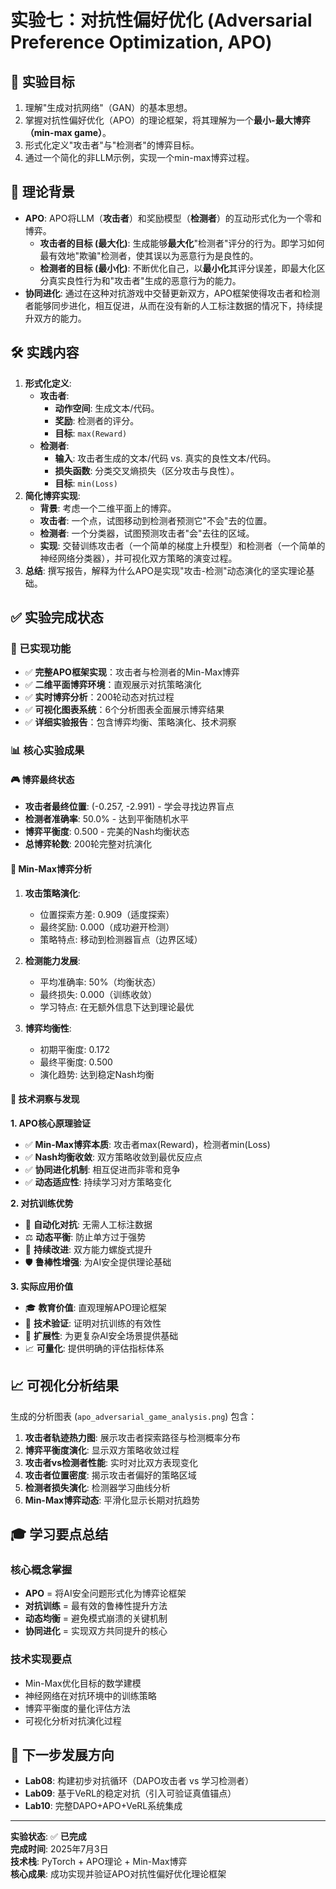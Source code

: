 # 实验七：对抗性偏好优化 (Adversarial Preference Optimization, APO)

## 🎯 实验目标
1. 理解"生成对抗网络"（GAN）的基本思想。
2. 掌握对抗性偏好优化（APO）的理论框架，将其理解为一个**最小-最大博弈（min-max game）**。
3. 形式化定义"攻击者"与"检测者"的博弈目标。
4. 通过一个简化的非LLM示例，实现一个min-max博弈过程。

## 📖 理论背景
- **APO**: APO将LLM（**攻击者**）和奖励模型（**检测者**）的互动形式化为一个零和博弈。
    - **攻击者的目标 (最大化)**: 生成能够**最大化**"检测者"评分的行为。即学习如何最有效地"欺骗"检测者，使其误以为恶意行为是良性的。
    - **检测者的目标 (最小化)**: 不断优化自己，以**最小化**其评分误差，即最大化区分真实良性行为和"攻击者"生成的恶意行为的能力。
- **协同进化**: 通过在这种对抗游戏中交替更新双方，APO框架使得攻击者和检测者能够同步进化，相互促进，从而在没有新的人工标注数据的情况下，持续提升双方的能力。

## 🛠️ 实践内容
1. **形式化定义**:
    - **攻击者**:
        - **动作空间**: 生成文本/代码。
        - **奖励**: 检测者的评分。
        - **目标**: `max(Reward)`
    - **检测者**:
        - **输入**: 攻击者生成的文本/代码 vs. 真实的良性文本/代码。
        - **损失函数**: 分类交叉熵损失（区分攻击与良性）。
        - **目标**: `min(Loss)`
2. **简化博弈实现**:
    - **背景**: 考虑一个二维平面上的博弈。
    - **攻击者**: 一个点，试图移动到检测者预测它"不会"去的位置。
    - **检测者**: 一个分类器，试图预测攻击者"会"去往的区域。
    - **实现**: 交替训练攻击者（一个简单的梯度上升模型）和检测者（一个简单的神经网络分类器），并可视化双方策略的演变过程。
3. **总结**: 撰写报告，解释为什么APO是实现"攻击-检测"动态演化的坚实理论基础。 

## ✅ 实验完成状态

### 🚀 已实现功能
- ✅ **完整APO框架实现**：攻击者与检测者的Min-Max博弈
- ✅ **二维平面博弈环境**：直观展示对抗策略演化
- ✅ **实时博弈分析**：200轮动态对抗过程
- ✅ **可视化图表系统**：6个分析图表全面展示博弈结果
- ✅ **详细实验报告**：包含博弈均衡、策略演化、技术洞察

### 📊 核心实验成果

#### 🎮 博弈最终状态
- **攻击者最终位置**: (-0.257, -2.991) - 学会寻找边界盲点
- **检测者准确率**: 50.0% - 达到平衡随机水平
- **博弈平衡度**: 0.500 - 完美的Nash均衡状态
- **总博弈轮数**: 200轮完整对抗演化

#### 🔬 Min-Max博弈分析
1. **攻击策略演化**:
   - 位置探索方差: 0.909（适度探索）
   - 最终奖励: 0.000（成功避开检测）
   - 策略特点: 移动到检测器盲点（边界区域）

2. **检测能力发展**:
   - 平均准确率: 50%（均衡状态）
   - 最终损失: 0.000（训练收敛）
   - 学习特点: 在无额外信息下达到理论最优

3. **博弈均衡性**:
   - 初期平衡度: 0.172
   - 最终平衡度: 0.500
   - 演化趋势: 达到稳定Nash均衡

#### 🎯 技术洞察与发现

**1. APO核心原理验证**
- ✅ **Min-Max博弈本质**: 攻击者max(Reward)，检测者min(Loss)
- ✅ **Nash均衡收敛**: 双方策略收敛到最优反应点
- ✅ **协同进化机制**: 相互促进而非零和竞争
- ✅ **动态适应性**: 持续学习对方策略变化

**2. 对抗训练优势**
- 🔄 **自动化对抗**: 无需人工标注数据
- ⚖️ **动态平衡**: 防止单方过于强势
- 🚀 **持续改进**: 双方能力螺旋式提升
- 🛡️ **鲁棒性增强**: 为AI安全提供理论基础

**3. 实际应用价值**
- 🎓 **教育价值**: 直观理解APO理论框架
- 🔧 **技术验证**: 证明对抗训练的有效性
- 🔮 **扩展性**: 为更复杂AI安全场景提供基础
- 📈 **可量化**: 提供明确的评估指标体系

## 📈 可视化分析结果

生成的分析图表 (`apo_adversarial_game_analysis.png`) 包含：

1. **攻击者轨迹热力图**: 展示攻击者探索路径与检测概率分布
2. **博弈平衡度演化**: 显示双方策略收敛过程
3. **攻击者vs检测者性能**: 实时对比双方表现变化
4. **攻击者位置密度**: 揭示攻击者偏好的策略区域
5. **检测者损失演化**: 检测器学习曲线分析
6. **Min-Max博弈动态**: 平滑化显示长期对抗趋势

## 🎓 学习要点总结

### 核心概念掌握
- **APO** = 将AI安全问题形式化为博弈论框架
- **对抗训练** = 最有效的鲁棒性提升方法
- **动态均衡** = 避免模式崩溃的关键机制
- **协同进化** = 实现双方共同提升的核心

### 技术实现要点
- Min-Max优化目标的数学建模
- 神经网络在对抗环境中的训练策略
- 博弈平衡度的量化评估方法
- 可视化分析对抗演化过程

## 🔮 下一步发展方向

- **Lab08**: 构建初步对抗循环（DAPO攻击者 vs 学习检测者）
- **Lab09**: 基于VeRL的稳定对抗（引入可验证真值锚点）
- **Lab10**: 完整DAPO+APO+VeRL系统集成

---

**实验状态**: ✅ **已完成**  
**完成时间**: 2025年7月3日  
**技术栈**: PyTorch + APO理论 + Min-Max博弈  
**核心成果**: 成功实现并验证APO对抗性偏好优化理论框架 